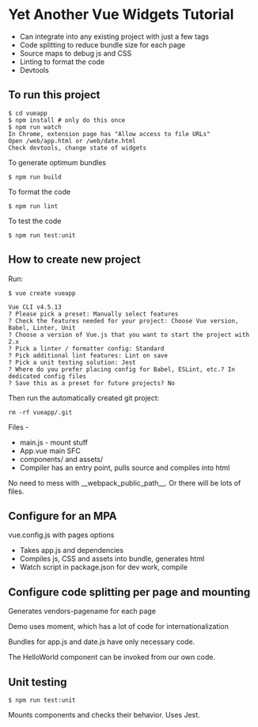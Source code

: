 # Yet Another Vue Widgets Tutorial

- Can integrate into any existing project with just a few tags
- Code splitting to reduce bundle size for each page
- Source maps to debug js and CSS
- Linting to format the code
- Devtools

## To run this project

```
$ cd vueapp
$ npm install # only do this once
$ npm run watch
In Chrome, extension page has "Allow access to file URLs"
Open /web/app.html or /web/date.html
Check devtools, change state of widgets
```

To generate optimum bundles

```$ npm run build```

To format the code

```$ npm run lint```

To test the code

```$ npm run test:unit```

## How to create new project
Run:

```
$ vue create vueapp

Vue CLI v4.5.13
? Please pick a preset: Manually select features
? Check the features needed for your project: Choose Vue version, Babel, Linter, Unit
? Choose a version of Vue.js that you want to start the project with 2.x
? Pick a linter / formatter config: Standard
? Pick additional lint features: Lint on save
? Pick a unit testing solution: Jest
? Where do you prefer placing config for Babel, ESLint, etc.? In dedicated config files
? Save this as a preset for future projects? No
```

Then run the automatically created git project:

`rm -rf vueapp/.git`

Files - 

- main.js - mount stuff
- App.vue main SFC
- components/ and assets/
- Compiler has an entry point, pulls source and compiles into html

No need to mess with \_\_webpack_public_path__. Or there will be lots of files.

## Configure for an MPA

vue.config.js with pages options
- Takes app.js and dependencies
- Compiles js, CSS and assets into bundle, generates html
- Watch script in package.json for dev work, compile

## Configure code splitting per page and mounting

Generates vendors-pagename for each page

Demo uses moment, which has a lot of code for internationalization

Bundles for app.js and date.js have only necessary code.

The HelloWorld component can be invoked from our own code.

## Unit testing

```$ npm run test:unit```

Mounts components and checks their behavior. Uses Jest.
